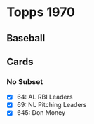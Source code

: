 # Topps 1970 
## Baseball

## Cards

### No Subset
- [x] 64: AL RBI Leaders<br>
- [x] 69: NL Pitching Leaders<br>
- [x] 645: Don Money<br>
